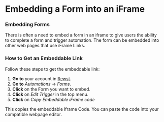 # Embedding a Form into an iFrame

### Embedding Forms

There is often a need to embed a form in an iframe to give users the ability to complete a form and trigger automation. The form can be embedded into other web pages that use iFrame Links.

### How to Get an Embeddable Link

Follow these steps to get the embeddable link:

1. **Go to** your account in [Rewst](https://app.rewst.io/).
2. **Go to** _Automations_ → _Forms_.
3. **Click** on the Form you want to embed.
4. **Click** on _Edit Trigger_ in the top menu.
5. **Click** on _Copy Embeddable iFrame code_

This copies the embeddable Iframe Code. You can paste the code into your compatible webpage editor.

<figure><img src="../../.gitbook/assets/get-embed-link.gif" alt=""><figcaption></figcaption></figure>
